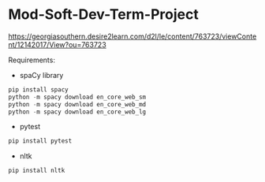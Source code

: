 # Mod-Soft-Dev-Term-Project
https://georgiasouthern.desire2learn.com/d2l/le/content/763723/viewContent/12142017/View?ou=763723

Requirements:

- spaCy library
```python
pip install spacy
python -m spacy download en_core_web_sm
python -m spacy download en_core_web_md
python -m spacy download en_core_web_lg
```
- pytest
```python
pip install pytest
```
- nltk
```python
pip install nltk
```